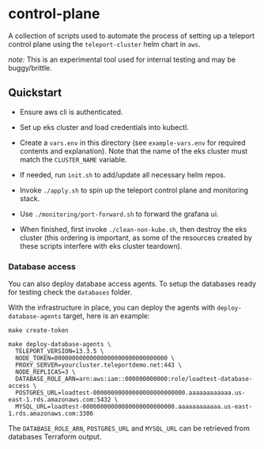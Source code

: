 # control-plane

A collection of scripts used to automate the process of setting up a teleport control plane using the
`teleport-cluster` helm chart in `aws`.

*note:* This is an experimental tool used for internal testing and may be buggy/brittle.

## Quickstart

- Ensure aws cli is authenticated.

- Set up eks cluster and load credentials into kubectl.

- Create a `vars.env` in this directory (see `example-vars.env` for required contents and explanation).
Note that the name of the eks cluster must match the `CLUSTER_NAME` variable.

- If needed, run `init.sh` to add/update all necessary helm repos.

- Invoke `./apply.sh` to spin up the teleport control plane and monitoring stack.

- Use `./monitoring/port-forward.sh` to forward the grafana ui.

- When finished, first invoke `./clean-non-kube.sh`, then destroy the eks cluster (this ordering
is important, as some of the resources created by these scripts interfere with eks cluster teardown).

### Database access

You can also deploy database access agents. To setup the databases ready for testing
check the `databases` folder.

With the infrastructure in place, you can deploy the agents with
`deploy-database-agents` target, here is an example:

```shell
make create-token

make deploy-database-agents \
  TELEPORT_VERSION=13.3.5 \
  NODE_TOKEN=00000000000000000000000000000000 \
  PROXY_SERVER=yourcluster.teleportdemo.net:443 \
  NODE_REPLICAS=3 \
  DATABASE_ROLE_ARN=arn:aws:iam::000000000000:role/loadtest-database-access \
  POSTGRES_URL=loadtest-00000000000000000000000000.aaaaaaaaaaaa.us-east-1.rds.amazonaws.com:5432 \
  MYSQL_URL=loadtest-00000000000000000000000000.aaaaaaaaaaaa.us-east-1.rds.amazonaws.com:3306
```

The `DATABASE_ROLE_ARN`, `POSTGRES_URL` and `MYSQL_URL` can be retrieved from
databases Terraform output.
